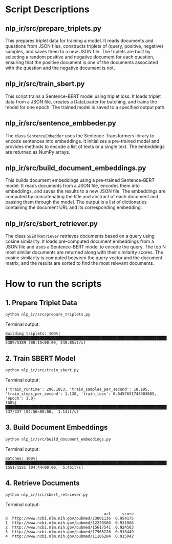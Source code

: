 # Script Descriptions
## nlp_ir/src/prepare_triplets.py
This prepares triplet data for training a model. It reads documents and questions from JSON files, constructs triplets of (query, positive, negative) samples, and saves them to a new JSON file. The triplets are built by selecting a random positive and negative document for each question, ensuring that the positive document is one of the documents associated with the question and the negative document is not.

## nlp_ir/src/train_sbert.py
This script trains a Sentence-BERT model using triplet loss. It loads triplet data from a JSON file, creates a DataLoader for batching, and trains the model for one epoch. The trained model is saved to a specified output path.

## nlp_ir/src/sentence_embbeder.py
The class `SentenceEmbedder` uses the Sentence-Transformers library to encode sentences into embeddings. It initializes a pre-trained model and provides methods to encode a list of texts or a single text. The embeddings are returned as NumPy arrays.

## nlp_ir/src/build_document_embeddings.py
This builds document embeddings using a pre-trained Sentence-BERT model. It reads documents from a JSON file, encodes them into embeddings, and saves the results to a new JSON file. The embeddings are computed by concatenating the title and abstract of each document and passing them through the model. The output is a list of dictionaries containing the document URL and its corresponding embedding.

## nlp_ir/src/sbert_retriever.py
The class `SBERTRetriever` retrieves documents based on a query using cosine similarity. It loads pre-computed document embeddings from a JSON file and uses a Sentence-BERT model to encode the query. The top N most similar documents are returned along with their similarity scores. The cosine similarity is computed between the query vector and the document matrix, and the results are sorted to find the most relevant documents.


# How to run the scripts
## 1. Prepare Triplet Data
```bash
python nlp_ir/src/prepare_triplets.py
```
Terminal output:
```
Building triplets: 100%|█████████████████████████████████████████████████████████████████████████████████████████████████████████████████████████████████████| 5389/5389 [00:15<00:00, 348.85it/s]
```

## 2. Train SBERT Model
```bash
python nlp_ir/src/train_sbert.py
```
Terminal output:
```
{'train_runtime': 296.1853, 'train_samples_per_second': 18.195, 'train_steps_per_second': 1.138, 'train_loss': 0.6457651743903005, 'epoch': 1.0}                                                  
100%|███████████████████████████████████████████████████████████████████████████████████████████████████████████████████████████████████████████████████████████| 337/337 [04:56<00:00,  1.14it/s]
```
## 3. Build Document Embeddings
```bash
python nlp_ir/src/build_document_embeddings.py
```
Terminal output:
```
Batches: 100%|████████████████████████████████████████████████████████████████████████████████████████████████████████████████████████████████████████████████| 1551/1551 [04:44<00:00,  5.45it/s]
```
## 4. Retrieve Documents
```bash
python nlp_ir/src/sbert_retriever.py
```
Terminal output:
```
                                           url     score
0  http://www.ncbi.nlm.nih.gov/pubmed/23001136  0.954175
1  http://www.ncbi.nlm.nih.gov/pubmed/12239580  0.931006
2  http://www.ncbi.nlm.nih.gov/pubmed/15617541  0.924503
3  http://www.ncbi.nlm.nih.gov/pubmed/17965226  0.918449
4  http://www.ncbi.nlm.nih.gov/pubmed/11106284  0.915042
```